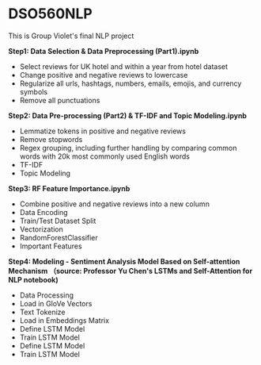 # DSO560NLP
This is Group Violet's final NLP project

**Step1: Data Selection & Data Preprocessing (Part1).ipynb**
- Select reviews for UK hotel and within a year from hotel dataset
- Change positive and negative reviews to lowercase
- Regularize all urls, hashtags, numbers, emails, emojis, and currency symbols
- Remove all punctuations

**Step2: Data Pre-processing (Part2) & TF-IDF and Topic Modeling.ipynb**
- Lemmatize tokens in positive and negative reviews 
- Remove stopwords
- Regex grouping, including further handling by comparing common words with 20k most commonly used English words
- TF-IDF
- Topic Modeling 


**Step3: RF Feature Importance.ipynb**
- Combine positive and negative reviews into a new column
- Data Encoding
- Train/Test Dataset Split
- Vectorization
- RandomForestClassifier
- Important Features

**Step4: Modeling - Sentiment Analysis Model Based on Self-attention Mechanism （source: Professor Yu Chen's LSTMs and Self-Attention for NLP notebook)**
- Data Processing
- Load in GloVe Vectors
- Text Tokenize
- Load in Embeddings Matrix
- Define LSTM Model
- Train LSTM Model
- Define LSTM Model
- Train LSTM Model
